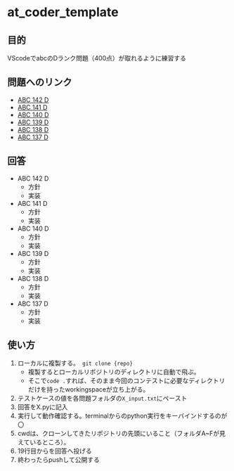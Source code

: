 # at_coder_template
## 目的
VScodeでabcのDランク問題（400点）が取れるように練習する

## 問題へのリンク
* [ABC 142 D](https://atcoder.jp/contests/abc142/tasks/abc142_d)
* [ABC 141 D](https://atcoder.jp/contests/abc141/tasks/abc141_d)
* [ABC 140 D](https://atcoder.jp/contests/abc140/tasks/abc140_d)
* [ABC 139 D](https://atcoder.jp/contests/abc139/tasks/abc139_d)
* [ABC 138 D](https://atcoder.jp/contests/abc138/tasks/abc138_d)
* [ABC 137 D](https://atcoder.jp/contests/abc137/tasks/abc137_d)

## 回答

* ABC 142 D 
  * 方針
  * 実装
* ABC 141 D 
  *  方針
  *  実装
* ABC 140 D 
  * 方針
  * 実装
* ABC 139 D 
  * 方針 
  * 実装
* ABC 138 D 
  * 方針 
  * 実装
* ABC 137 D 
  * 方針　
  * 実装


## 使い方

1. ローカルに複製する。　`git clone {repo}`
   * 複製するとローカルリポジトリのディレクトリに自動で飛ぶ。
   * そこで`code .`すれば、そのまま今回のコンテストに必要なディレクトリだけを持ったworkingspaceが立ち上がる。
2. テストケースの値を各問題フォルダの`X_input.txt`にペースト
3. 回答をX.pyに記入
4. 実行して動作確認する。terminalからのpython実行をキーバインドするのが〇
5. cwdは、クローンしてきたリポジトリの先頭にいること（フォルダA~Fが見えているところ）。
6. 19行目からを回答へ投げる
7. 終わったらpushして公開する